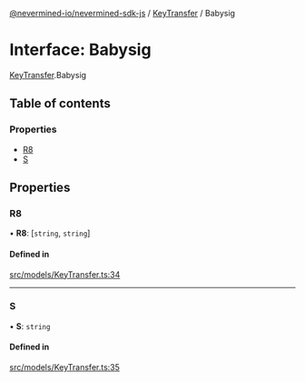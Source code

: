 [@nevermined-io/nevermined-sdk-js](../code-reference.md) / [KeyTransfer](../modules/KeyTransfer.md) / Babysig

# Interface: Babysig

[KeyTransfer](../modules/KeyTransfer.md).Babysig

## Table of contents

### Properties

- [R8](KeyTransfer.Babysig.md#r8)
- [S](KeyTransfer.Babysig.md#s)

## Properties

### R8

• **R8**: [`string`, `string`]

#### Defined in

[src/models/KeyTransfer.ts:34](https://github.com/nevermined-io/sdk-js/blob/a201882/src/models/KeyTransfer.ts#L34)

___

### S

• **S**: `string`

#### Defined in

[src/models/KeyTransfer.ts:35](https://github.com/nevermined-io/sdk-js/blob/a201882/src/models/KeyTransfer.ts#L35)
